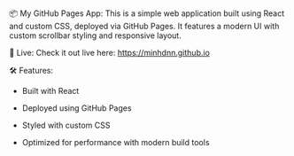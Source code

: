 📦 My GitHub Pages App:
This is a simple web application built using React and custom CSS, deployed via GitHub Pages. It features a modern UI with custom scrollbar styling and responsive layout.

🚀 Live:
Check it out live here: https://minhdnn.github.io


🛠 Features:
- Built with React

- Deployed using GitHub Pages

- Styled with custom CSS

- Optimized for performance with modern build tools

